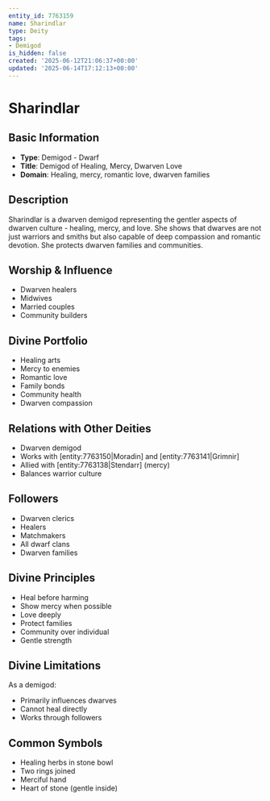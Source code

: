 ```yaml
---
entity_id: 7763159
name: Sharindlar
type: Deity
tags:
- Demigod
is_hidden: false
created: '2025-06-12T21:06:37+00:00'
updated: '2025-06-14T17:12:13+00:00'
---
```


# Sharindlar

## Basic Information

- **Type**: Demigod - Dwarf
- **Title**: Demigod of Healing, Mercy, Dwarven Love
- **Domain**: Healing, mercy, romantic love, dwarven families

## Description

Sharindlar is a dwarven demigod representing the gentler aspects of dwarven culture - healing, mercy, and love. She shows that dwarves are not just warriors and smiths but also capable of deep compassion and romantic devotion. She protects dwarven families and communities.

## Worship & Influence

- Dwarven healers
- Midwives
- Married couples
- Community builders

## Divine Portfolio

- Healing arts
- Mercy to enemies
- Romantic love
- Family bonds
- Community health
- Dwarven compassion

## Relations with Other Deities

- Dwarven demigod
- Works with [entity:7763150|Moradin] and [entity:7763141|Grimnir]
- Allied with [entity:7763138|Stendarr] (mercy)
- Balances warrior culture

## Followers

- Dwarven clerics
- Healers
- Matchmakers
- All dwarf clans
- Dwarven families

## Divine Principles

- Heal before harming
- Show mercy when possible
- Love deeply
- Protect families
- Community over individual
- Gentle strength

## Divine Limitations

As a demigod:

- Primarily influences dwarves
- Cannot heal directly
- Works through followers

## Common Symbols

- Healing herbs in stone bowl
- Two rings joined
- Merciful hand
- Heart of stone (gentle inside)